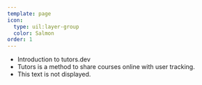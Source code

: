 ```yaml
---
template: page
icon:
  type: uil:layer-group
  color: Salmon
order: 1  
---
```


- Introduction to tutors.dev
- Tutors is a method to share courses online with user tracking.
- This text is not displayed.